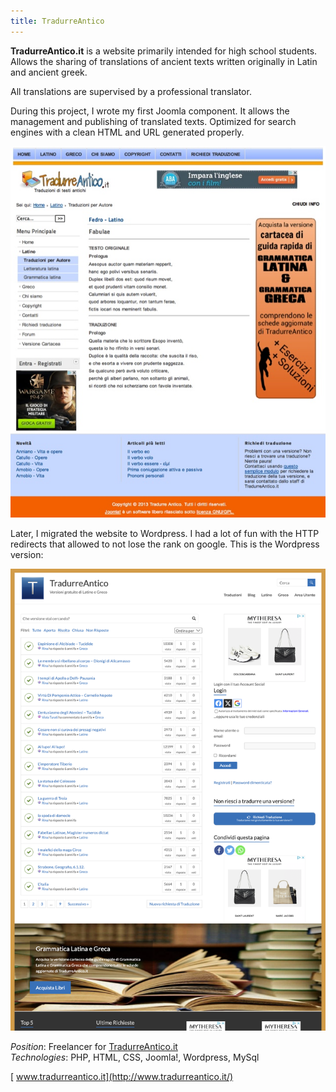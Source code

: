 ```yaml
---
title: TradurreAntico
---
```

**TradurreAntico.it** is a website primarily intended for high school students. Allows the sharing of translations of ancient texts written originally in Latin and ancient greek.

All translations are supervised by a professional translator.

During this project, I wrote my first Joomla component. It allows the management and publishing of translated texts. Optimized for search engines with a clean HTML and URL generated properly.

![TradurreAntico Joomla](tradurreantico-joomla.jpg)

Later, I migrated the website to Wordpress. I had a lot of fun with the HTTP redirects that allowed to not lose the rank on google.
This is the Wordpress version:

![TradurreAntico Wordpress](tradurreantico-wordpress.png)

_Position_: Freelancer for [TradurreAntico.it](http://www.tradurreantico.it/ "TradurreAntico.it")  
_Technologies_: PHP, HTML, CSS, Joomla!, Wordpress, MySql

[<i class="fa fa-external-link" aria-hidden="true"></i>&nbsp;www.tradurreantico.it](http://www.tradurreantico.it/)
